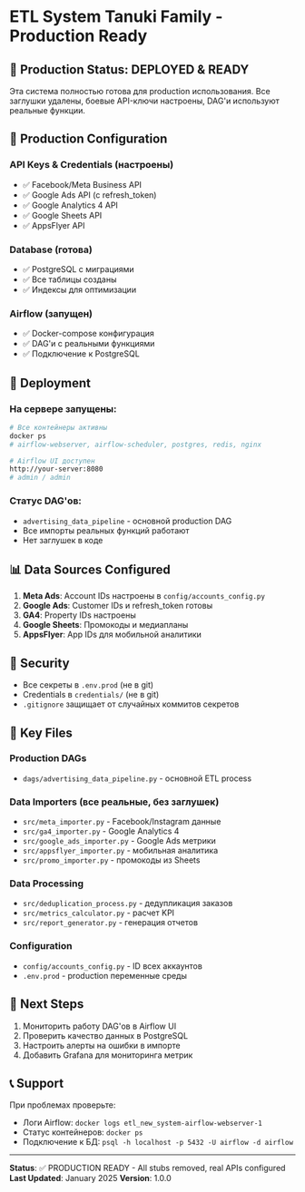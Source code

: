 # ETL System Tanuki Family - Production Ready

## 🎯 Production Status: DEPLOYED & READY

Эта система полностью готова для production использования. Все заглушки удалены, боевые API-ключи настроены, DAG'и используют реальные функции.

## 🔧 Production Configuration

### API Keys & Credentials (настроены)

- ✅ Facebook/Meta Business API
- ✅ Google Ads API (с refresh_token)
- ✅ Google Analytics 4 API
- ✅ Google Sheets API
- ✅ AppsFlyer API

### Database (готова)

- ✅ PostgreSQL с миграциями
- ✅ Все таблицы созданы
- ✅ Индексы для оптимизации

### Airflow (запущен)

- ✅ Docker-compose конфигурация
- ✅ DAG'и с реальными функциями
- ✅ Подключение к PostgreSQL

## 🚀 Deployment

### На сервере запущены:

```bash
# Все контейнеры активны
docker ps
# airflow-webserver, airflow-scheduler, postgres, redis, nginx

# Airflow UI доступен
http://your-server:8080
# admin / admin
```

### Статус DAG'ов:

- `advertising_data_pipeline` - основной production DAG
- Все импорты реальных функций работают
- Нет заглушек в коде

## 📊 Data Sources Configured

1. **Meta Ads**: Account IDs настроены в `config/accounts_config.py`
2. **Google Ads**: Customer IDs и refresh_token готовы
3. **GA4**: Property IDs настроены
4. **Google Sheets**: Промокоды и медиапланы
5. **AppsFlyer**: App IDs для мобильной аналитики

## 🔐 Security

- Все секреты в `.env.prod` (не в git)
- Credentials в `credentials/` (не в git)
- `.gitignore` защищает от случайных коммитов секретов

## 📁 Key Files

### Production DAGs

- `dags/advertising_data_pipeline.py` - основной ETL process

### Data Importers (все реальные, без заглушек)

- `src/meta_importer.py` - Facebook/Instagram данные
- `src/ga4_importer.py` - Google Analytics 4
- `src/google_ads_importer.py` - Google Ads метрики
- `src/appsflyer_importer.py` - мобильная аналитика
- `src/promo_importer.py` - промокоды из Sheets

### Data Processing

- `src/deduplication_process.py` - дедупликация заказов
- `src/metrics_calculator.py` - расчет KPI
- `src/report_generator.py` - генерация отчетов

### Configuration

- `config/accounts_config.py` - ID всех аккаунтов
- `.env.prod` - production переменные среды

## 🎯 Next Steps

1. Мониторить работу DAG'ов в Airflow UI
2. Проверить качество данных в PostgreSQL
3. Настроить алерты на ошибки в импорте
4. Добавить Grafana для мониторинга метрик

## 📞 Support

При проблемах проверьте:

- Логи Airflow: `docker logs etl_new_system-airflow-webserver-1`
- Статус контейнеров: `docker ps`
- Подключение к БД: `psql -h localhost -p 5432 -U airflow -d airflow`

---

**Status**: ✅ PRODUCTION READY - All stubs removed, real APIs configured
**Last Updated**: January 2025
**Version**: 1.0.0
